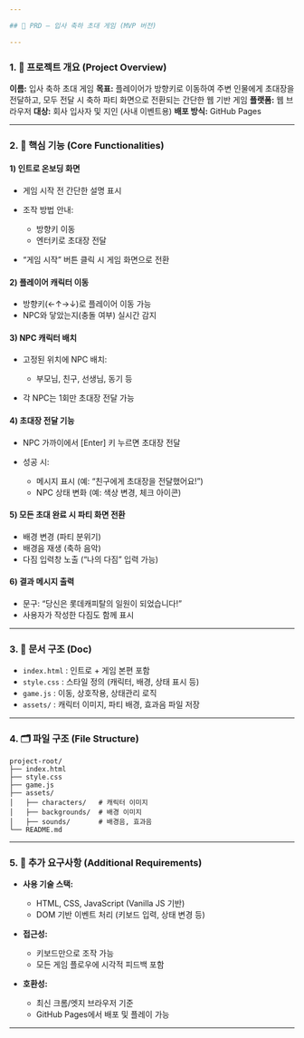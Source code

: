 ```yaml
---

## 📝 PRD – 입사 축하 초대 게임 (MVP 버전)

---
```


### 1. 📌 **프로젝트 개요 (Project Overview)**

**이름:** 입사 축하 초대 게임
**목표:** 플레이어가 방향키로 이동하여 주변 인물에게 초대장을 전달하고, 모두 전달 시 축하 파티 화면으로 전환되는 간단한 웹 기반 게임
**플랫폼:** 웹 브라우저
**대상:** 회사 입사자 및 지인 (사내 이벤트용)
**배포 방식:** GitHub Pages

---

### 2. 🧩 **핵심 기능 (Core Functionalities)**

#### 1) **인트로 온보딩 화면**

* 게임 시작 전 간단한 설명 표시
* 조작 방법 안내:

  * 방향키 이동
  * 엔터키로 초대장 전달
* “게임 시작” 버튼 클릭 시 게임 화면으로 전환

#### 2) **플레이어 캐릭터 이동**

* 방향키(←↑→↓)로 플레이어 이동 가능
* NPC와 닿았는지(충돌 여부) 실시간 감지

#### 3) **NPC 캐릭터 배치**

* 고정된 위치에 NPC 배치:

  * 부모님, 친구, 선생님, 동기 등
* 각 NPC는 1회만 초대장 전달 가능

#### 4) **초대장 전달 기능**

* NPC 가까이에서 \[Enter] 키 누르면 초대장 전달
* 성공 시:

  * 메시지 표시 (예: “친구에게 초대장을 전달했어요!”)
  * NPC 상태 변화 (예: 색상 변경, 체크 아이콘)

#### 5) **모든 초대 완료 시 파티 화면 전환**

* 배경 변경 (파티 분위기)
* 배경음 재생 (축하 음악)
* 다짐 입력창 노출 (“나의 다짐” 입력 가능)

#### 6) **결과 메시지 출력**

* 문구: “당신은 롯데캐피탈의 일원이 되었습니다!”
* 사용자가 작성한 다짐도 함께 표시

---

### 3. 📂 **문서 구조 (Doc)**

* `index.html` : 인트로 + 게임 본편 포함
* `style.css` : 스타일 정의 (캐릭터, 배경, 상태 표시 등)
* `game.js` : 이동, 상호작용, 상태관리 로직
* `assets/` : 캐릭터 이미지, 파티 배경, 효과음 파일 저장

---

### 4. 🗂 **파일 구조 (File Structure)**

```
project-root/
├── index.html
├── style.css
├── game.js
├── assets/
│   ├── characters/   # 캐릭터 이미지
│   ├── backgrounds/  # 배경 이미지
│   ├── sounds/       # 배경음, 효과음
└── README.md
```

---

### 5. 🧾 **추가 요구사항 (Additional Requirements)**

* **사용 기술 스택:**

  * HTML, CSS, JavaScript (Vanilla JS 기반)
  * DOM 기반 이벤트 처리 (키보드 입력, 상태 변경 등)

* **접근성:**

  * 키보드만으로 조작 가능
  * 모든 게임 플로우에 시각적 피드백 포함

* **호환성:**

  * 최신 크롬/엣지 브라우저 기준
  * GitHub Pages에서 배포 및 플레이 가능

---

